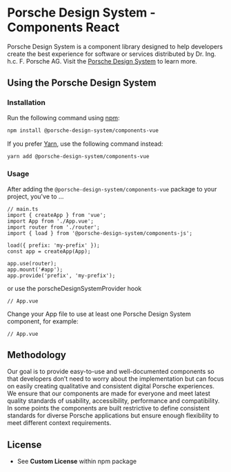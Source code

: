 # Porsche Design System - Components React

Porsche Design System is a component library designed to help developers create the best experience for software or
services distributed by Dr. Ing. h.c. F. Porsche AG. Visit the [Porsche Design System](https://designsystem.porsche.com)
to learn more.

## Using the Porsche Design System

### Installation

Run the following command using [npm](https://www.npmjs.com):

```bash
npm install @porsche-design-system/components-vue
```

If you prefer [Yarn](https://yarnpkg.com), use the following command instead:

```bash
yarn add @porsche-design-system/components-vue
```

### Usage

After adding the `@porsche-design-system/components-vue` package to your project, you've to ...

```tsx
// main.ts
import { createApp } from 'vue';
import App from './App.vue';
import router from './router';
import { load } from '@porsche-design-system/components-js';

load({ prefix: 'my-prefix' });
const app = createApp(App);

app.use(router);
app.mount('#app');
app.provide('prefix', 'my-prefix');
```

or use the porscheDesignSystemProvider hook

```tsx
// App.vue
```

Change your App file to use at least one Porsche Design System component, for example:

```tsx
// App.vue
```

## Methodology

Our goal is to provide easy-to-use and well-documented components so that developers don’t need to worry about the
implementation but can focus on easily creating qualitative and consistent digital Porsche experiences. We ensure that
our components are made for everyone and meet latest quality standards of usability, accessibility, performance and
compatibility. In some points the components are built restrictive to define consistent standards for diverse Porsche
applications but ensure enough flexibility to meet different context requirements.

## License

- See **Custom License** within npm package
